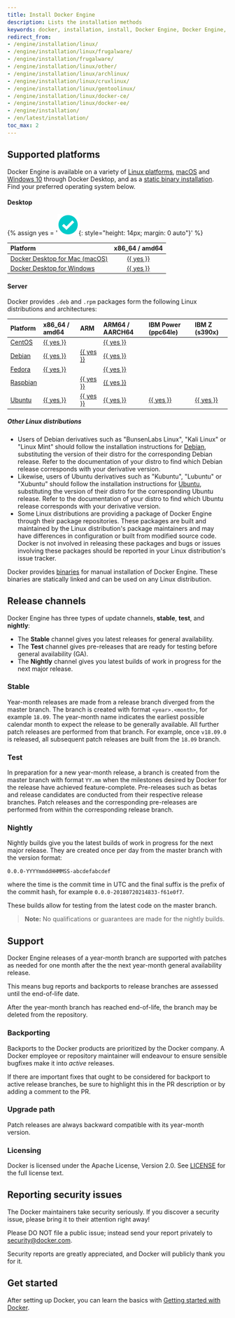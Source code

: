 ```yaml
---
title: Install Docker Engine
description: Lists the installation methods
keywords: docker, installation, install, Docker Engine, Docker Engine, docker editions, stable, edge
redirect_from:
- /engine/installation/linux/
- /engine/installation/linux/frugalware/
- /engine/installation/frugalware/
- /engine/installation/linux/other/
- /engine/installation/linux/archlinux/
- /engine/installation/linux/cruxlinux/
- /engine/installation/linux/gentoolinux/
- /engine/installation/linux/docker-ce/
- /engine/installation/linux/docker-ee/
- /engine/installation/
- /en/latest/installation/
toc_max: 2
---
```



## Supported platforms

Docker Engine is available on a variety of [Linux platforms](#server),
[macOS](/docker-for-mac/install.md) and [Windows 10](/docker-for-windows/install.md)
through Docker Desktop, and as a [static binary installation](binaries.md). Find
your preferred operating system below.

#### Desktop

{% assign yes = '![yes](/images/green-check.svg){: style="height: 14px; margin: 0 auto"}' %}

| Platform                                                     | x86_64 / amd64                              |
|:-------------------------------------------------------------|:-------------------------------------------:|
| [Docker Desktop for Mac (macOS)](/docker-for-mac/install.md) | [{{ yes }}](/docker-for-mac/install.md)     |
| [Docker Desktop for Windows](/docker-for-windows/install.md) | [{{ yes }}](/docker-for-windows/install.md) |

#### Server

Docker provides `.deb` and `.rpm` packages form the following Linux distributions
and architectures:

| Platform              | x86_64 / amd64         | ARM                      | ARM64 / AARCH64        | IBM Power (ppc64le)    | IBM Z (s390x)          |
|:----------------------|:-----------------------|:-------------------------|:-----------------------|:-----------------------|:-----------------------|
| [CentOS](centos.md)   | [{{ yes }}](centos.md) |                          | [{{ yes }}](centos.md) |                        |                        |
| [Debian](debian.md)   | [{{ yes }}](debian.md) | [{{ yes }}](debian.md)   | [{{ yes }}](debian.md) |                        |                        |
| [Fedora](fedora.md)   | [{{ yes }}](fedora.md) |                          | [{{ yes }}](fedora.md) |                        |                        |
| [Raspbian](debian.md) |                        | [{{ yes }}](fedora.md)   | [{{ yes }}](fedora.md) |                        |                        |
| [Ubuntu](ubuntu.md)   | [{{ yes }}](ubuntu.md) | [{{ yes }}](ubuntu.md)   | [{{ yes }}](ubuntu.md) | [{{ yes }}](ubuntu.md) | [{{ yes }}](ubuntu.md) |

##### Other Linux distributions

- Users of Debian derivatives such as "BunsenLabs Linux", "Kali Linux" or 
  "Linux Mint" should follow the installation instructions for [Debian](debian.md),
  substituting the version of their distro for the corresponding Debian release.
  Refer to the documentation of your distro to find which Debian release
  corresponds with your derivative version.
- Likewise, users of Ubuntu derivatives such as "Kubuntu", "Lubuntu" or "Xubuntu"
  should follow the installation instructions for [Ubuntu](ubuntu.md),
  substituting the version of their distro for the corresponding Ubuntu release.
  Refer to the documentation of your distro to find which Ubuntu release
  corresponds with your derivative version.
- Some Linux distributions are providing a package of Docker Engine through their
  package repositories. These packages are built and maintained by the Linux
  distribution's package maintainers and may have differences in configuration
  or built from modified source code. Docker is not involved in releasing these
  packages and bugs or issues involving these packages should be reported in
  your Linux distribution's issue tracker.

Docker provides [binaries](binaries.md) for manual installation of Docker Engine.
These binaries are statically linked and can be used on any Linux distribution.

## Release channels

Docker Engine has three types of update channels, **stable**, **test**,
and **nightly**:

* The **Stable** channel gives you latest releases for general availability.
* The **Test** channel gives pre-releases that are ready for testing before
  general availability (GA).
* The **Nightly** channel gives you latest builds of work in progress for the
  next major release.

### Stable

Year-month releases are made from a release branch diverged from the master
branch. The branch is created with format `<year>.<month>`, for example
`18.09`. The year-month name indicates the earliest possible calendar
month to expect the release to be generally available. All further patch
releases are performed from that branch. For example, once `v18.09.0` is
released, all subsequent patch releases are built from the `18.09` branch.

### Test

In preparation for a new year-month release, a branch is created from
the master branch with format `YY.mm` when the milestones desired by
Docker for the release have achieved feature-complete. Pre-releases
such as betas and release candidates are conducted from their respective release
branches. Patch releases and the corresponding pre-releases are performed
from within the corresponding release branch.

### Nightly

Nightly builds give you the latest builds of work in progress for the next major
release. They are created once per day from the master branch with the version
format:

    0.0.0-YYYYmmddHHMMSS-abcdefabcdef

where the time is the commit time in UTC and the final suffix is the prefix
of the commit hash, for example `0.0.0-20180720214833-f61e0f7`.

These builds allow for testing from the latest code on the master branch.

> **Note:**
> No qualifications or guarantees are made for the nightly builds.

## Support

Docker Engine releases of a year-month branch are supported with patches as
needed for one month after the the next year-month general availability release.

This means bug reports and backports to release branches are assessed
until the end-of-life date.

After the year-month branch has reached end-of-life, the branch may be
deleted from the repository.

### Backporting

Backports to the Docker products are prioritized by the Docker company. A
Docker employee or repository maintainer will endeavour to ensure sensible
bugfixes make it into _active_ releases.

If there are important fixes that ought to be considered for backport to
active release branches, be sure to highlight this in the PR description
or by adding a comment to the PR.

### Upgrade path

Patch releases are always backward compatible with its year-month version.

### Licensing

Docker is licensed under the Apache License, Version 2.0. See
[LICENSE](https://github.com/moby/moby/blob/master/LICENSE) for the full
license text.

## Reporting security issues

The Docker maintainers take security seriously. If you discover a security
issue, please bring it to their attention right away!

Please DO NOT file a public issue; instead send your report privately
to security@docker.com.

Security reports are greatly appreciated, and Docker will publicly thank you
for it.

## Get started

After setting up Docker, you can learn the basics with
[Getting started with Docker](/get-started/index.md).
